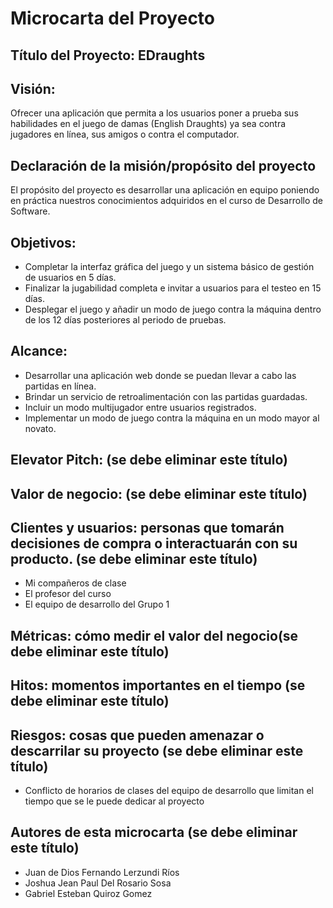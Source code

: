 # Microcarta del Proyecto
## Título del Proyecto: EDraughts

## Visión:
Ofrecer una aplicación que permita a los usuarios poner a prueba sus habilidades en el juego de damas (English Draughts) ya sea contra jugadores en línea, sus amigos o contra el computador.

## Declaración de la misión/propósito del proyecto
El propósito del proyecto es desarrollar una aplicación en equipo poniendo en práctica nuestros conocimientos adquiridos en el curso de Desarrollo de Software.

## Objetivos:
- Completar la interfaz gráfica del juego y un sistema básico de gestión de usuarios en 5 días.
- Finalizar la jugabilidad completa e invitar a usuarios para el testeo en 15 días.
- Desplegar el juego y añadir un modo de juego contra la máquina dentro de los 12 días
posteriores al periodo de pruebas.

## Alcance:
- Desarrollar una aplicación web donde se puedan llevar a cabo las partidas en línea.
- Brindar un servicio de retroalimentación con las partidas guardadas.
- Incluir un modo multijugador entre usuarios registrados.
- Implementar un modo de juego contra la máquina en un modo mayor al novato.

## Elevator Pitch: (se debe eliminar este título)
## Valor de negocio: (se debe eliminar este título)
## Clientes y usuarios: personas que tomarán decisiones de compra o interactuarán con su producto.  (se debe eliminar este título)
- Mi compañeros de clase  
- El profesor del curso
- El equipo de desarrollo del Grupo 1
## Métricas: cómo medir el valor del negocio(se debe eliminar este título)
## Hitos: momentos importantes en el tiempo (se debe eliminar este título)
## Riesgos: cosas que pueden amenazar o descarrilar su proyecto (se debe eliminar este título)
- Conflicto de horarios de clases del equipo de desarrollo que limitan el tiempo que se le puede dedicar al proyecto    

## Autores de esta microcarta (se debe eliminar este título)
-   Juan de Dios Fernando Lerzundi Ríos
-   Joshua Jean Paul Del Rosario Sosa
-   Gabriel Esteban Quiroz Gomez
   

